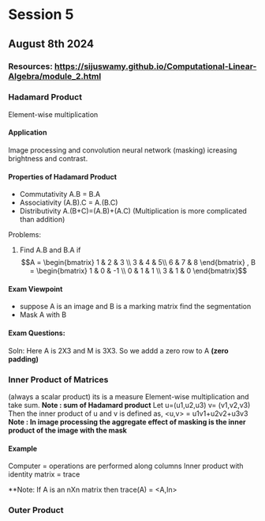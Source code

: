# Session 5
## August 8th 2024
### Resources: https://sijuswamy.github.io/Computational-Linear-Algebra/module_2.html

### Hadamard Product
Element-wise multiplication

#### Application
Image processing and convolution neural network (masking)
icreasing brightness and contrast.
#### Properties of Hadamard Product
- Commutativity A.B = B.A
- Associativity (A.B).C = A.(B.C)
- Distributivity A.(B+C)=(A.B)+(A.C) (Multiplication is more complicated than addition)

Problems:
1) Find A.B and B.A if
$$A = \begin{bmatrix} 1 & 2 & 3 \\ 
3 & 4 & 5\\
6 & 7 & 8 \end{bmatrix} ,
 B = \begin{bmatrix} 1 & 0 & -1 \\ 
0 & 1 & 1 \\
3 & 1 & 0 \end{bmatrix}$$
#### Exam Viewpoint
- suppose A is an image and B is a marking matrix find the segmentation
- Mask A with B

####  Exam Questions:
Soln: Here A is 2X3 and M is 3X3. So we addd a zero row to A  **(zero padding)**

### Inner Product of Matrices
(always a scalar product) its is a measure
Element-wise multiplication and take sum.
**Note : sum of Hadamard product**
Let u=(u1,u2,u3)
v= (v1,v2,v3)
Then the inner product of u and v is defined as,
<u,v>  = u1v1+u2v2+u3v3
**Note : In image processing the aggregate effect of masking is the inner product of the image with the mask**

#### Example
Computer = operations are performed along columns
Inner product with identity matrix = trace

**Note: If A is an nXn matrix then trace(A) = <A,In>
### Outer Product

